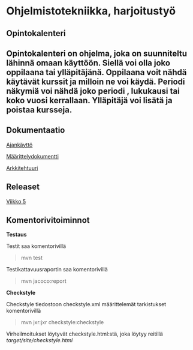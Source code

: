 # Ohjelmistotekniikka, harjoitustyö #
<h2> Opintokalenteri <h2>

Opintokalenteri on ohjelma, joka on suunniteltu lähinnä omaan käyttöön. Siellä voi olla joko oppilaana tai ylläpitäjänä. Oppilaana voit nähdä käytävät kurssit ja milloin ne voi käydä. Periodi näkymiä voi nähdä joko periodi , lukukausi tai koko vuosi kerrallaan. Ylläpitäjä voi lisätä ja poistaa kursseja.

## Dokumentaatio 

[Ajankäyttö](https://github.com/miljaniemi/ot-harjoitustyo/blob/master/Dokumentaatio/TyöAikakirjanpito.md)

[Määrittelydokumentti](https://github.com/miljaniemi/ot-harjoitustyo/blob/master/Dokumentaatio/Vaativuusmaarittely.md)

[Arkkitehtuuri](https://github.com/miljaniemi/ot-harjoitustyo/blob/master/Dokumentaatio/Arkkitehtuuri.md)

## Releaset

[Viikko 5](https://github.com/miljaniemi/ot-harjoitustyo/releases)

## Komentorivitoiminnot
  
**Testaus**

Testit saa komentorivillä

> mvn test

Testikattavuusraportin saa komentorivillä

> mvn jacoco:report

**Checkstyle**

Checkstyle tiedostoon checkstyle.xml määrittelemät tarkistukset komentorivillä

> mvn jxr:jxr checkstyle:checkstyle

Virheilmoitukset löytyvät checkstyle.html:stä, joka löytyy reitillä *target/site/checkstyle.html*
